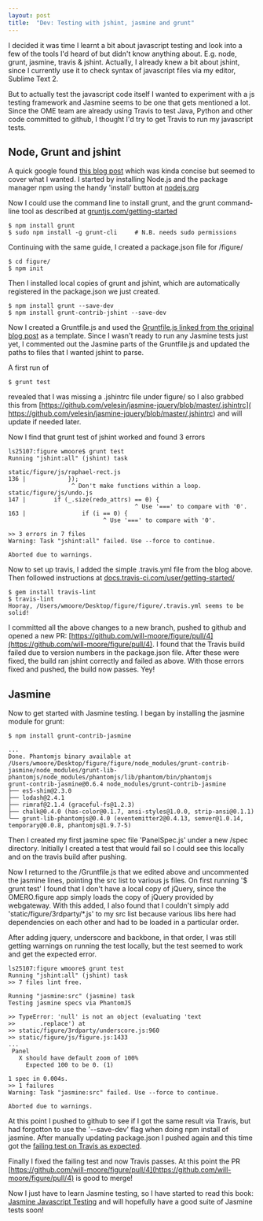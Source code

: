 ```yaml
---
layout: post
title:  "Dev: Testing with jshint, jasmine and grunt"
---
```



I decided it was time I learnt a bit about javascript testing and look into
a few of the tools I'd heard of but didn't know anything about. E.g. node,
grunt, jasmine, travis & jshint. Actually, I already knew a bit about jshint,
since I currently use it to check syntax of javascript files via my editor,
Sublime Text 2.

But to actually test the javascript code itself I wanted to experiment with a
js testing framework and Jasmine seems to be one that gets mentioned a lot.
Since the OME team are already using Travis to test Java, Python and other code
committed to github, I thought I'd try to get Travis to run my javascript tests.


Node, Grunt and jshint
----------------------

A quick google found [this blog post](http://travisjeffery.com/b/2013/09/testing-javascript-projects-with-grunt-jasmine-jshint/)
which was kinda concise but seemed to cover what I wanted.
I started by installing Node.js and the package manager npm using the handy 'install' button at [nodejs.org](http://nodejs.org/)

Now I could use the command line to install grunt, and the grunt command-line tool
as described at [gruntjs.com/getting-started](http://gruntjs.com/getting-started)

    $ npm install grunt
    $ sudo npm install -g grunt-cli     # N.B. needs sudo permissions

Continuing with the same guide, I created a package.json file for /figure/ 

    $ cd figure/
    $ npm init

Then I installed local copies of grunt and jshint, which are automatically
registered in the package.json we just created.

    $ npm install grunt --save-dev
    $ npm install grunt-contrib-jshint --save-dev

Now I created a Gruntfile.js and used the [Gruntfile.js linked from the original blog post](
https://github.com/velesin/jasmine-jquery/blob/master/Gruntfile.js)
as a template.
Since I wasn't ready to run any Jasmine tests just yet, I commented out the
Jasmine parts of the Gruntfile.js and updated the paths to files that I
wanted jshint to parse.

A first run of

    $ grunt test

revealed that I was missing a .jshintrc file under figure/ so I also grabbed this
from [https://github.com/velesin/jasmine-jquery/blob/master/.jshintrc](
https://github.com/velesin/jasmine-jquery/blob/master/.jshintrc) and will
update if needed later.

Now I find that grunt test of jshint worked and found 3 errors

    ls25107:figure wmoore$ grunt test
    Running "jshint:all" (jshint) task

    static/figure/js/raphael-rect.js
    136 |            });
                      ^ Don't make functions within a loop.
    static/figure/js/undo.js
    147 |        if (_.size(redo_attrs) == 0) {
                                        ^ Use '===' to compare with '0'.
    163 |                if (i == 0) {
                               ^ Use '===' to compare with '0'.

    >> 3 errors in 7 files
    Warning: Task "jshint:all" failed. Use --force to continue.

    Aborted due to warnings.


Now to set up travis, I added the simple .travis.yml file from the blog above.
Then followed instructions at [docs.travis-ci.com/user/getting-started/](http://docs.travis-ci.com/user/getting-started/)

    $ gem install travis-lint
    $ travis-lint
    Hooray, /Users/wmoore/Desktop/figure/figure/.travis.yml seems to be solid!


I committed all the above changes to a new branch, pushed to
github and opened a new PR: [https://github.com/will-moore/figure/pull/4](https://github.com/will-moore/figure/pull/4).
I found that the Travis build failed due to
version numbers in the package.json file. After these were fixed, the build
ran jshint correctly and failed as above. With those errors fixed and
pushed, the build now passes. Yey!


Jasmine
-------

Now to get started with Jasmine testing. I began by installing the jasmine module for grunt:

    $ npm install grunt-contrib-jasmine

    ...
    Done. Phantomjs binary available at /Users/wmoore/Desktop/figure/figure/node_modules/grunt-contrib-jasmine/node_modules/grunt-lib-phantomjs/node_modules/phantomjs/lib/phantom/bin/phantomjs
    grunt-contrib-jasmine@0.6.4 node_modules/grunt-contrib-jasmine
    ├── es5-shim@2.3.0
    ├── lodash@2.4.1
    ├── rimraf@2.1.4 (graceful-fs@1.2.3)
    ├── chalk@0.4.0 (has-color@0.1.7, ansi-styles@1.0.0, strip-ansi@0.1.1)
    └── grunt-lib-phantomjs@0.4.0 (eventemitter2@0.4.13, semver@1.0.14, temporary@0.0.8, phantomjs@1.9.7-5)


Then I created my first jasmine spec file 'PanelSpec.js' under a new /spec directory.
Initially I created a test that would fail so I could see this locally and on the travis build after pushing.

Now I returned to the /Gruntfile.js that we edited above and uncommented the jasmine lines,
pointing the src list to various js files.
On first running '$ grunt test' I found that I don't have a local copy of jQuery, since the OMERO.figure
app simply loads the copy of jQuery provided by webgateway. With this added, I also found that
I couldn't simply add 'static/figure/3rdparty/*.js' to my src list because various libs here
had dependencies on each other and had to be loaded in a particular order.

After adding jquery, underscore and backbone, in that order, I was still getting warnings on running
the test locally, but the test seemed to work and get the expected error.


    ls25107:figure wmoore$ grunt test
    Running "jshint:all" (jshint) task
    >> 7 files lint free.

    Running "jasmine:src" (jasmine) task
    Testing jasmine specs via PhantomJS

    >> TypeError: 'null' is not an object (evaluating 'text
    >>       .replace') at
    >> static/figure/3rdparty/underscore.js:960 
    >> static/figure/js/figure.js:1433 
    ...
     Panel
       X should have default zoom of 100%
         Expected 100 to be 0. (1)

    1 spec in 0.004s.
    >> 1 failures
    Warning: Task "jasmine:src" failed. Use --force to continue.

    Aborted due to warnings.


At this point I pushed to github to see if I got the same result via Travis, but had
forgotton to use the '--save-dev' flag when doing npm install of jasmine.
After manually updating package.json I pushed again and this time got the [failing
test on Travis as expected](https://travis-ci.org/will-moore/figure/builds/24222023).

Finally I fixed the failing test and now Travis passes.
At this point the PR [https://github.com/will-moore/figure/pull/4](https://github.com/will-moore/figure/pull/4)
 is good to merge!

Now I just have to learn Jasmine testing, so I have started to read this book:
[Jasmine Javascript Testing](http://www.amazon.co.uk/Jasmine-JavaScript-Testing-Paulo-Ragonha-ebook/dp/B00ESX15MW/)
and will hopefully have a good suite of Jasmine tests soon!



